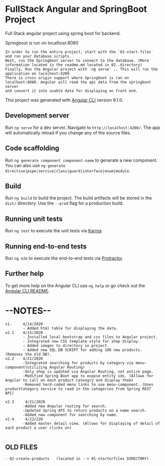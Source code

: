 # FullStack Angular and SpringBoot Project

Full Stack angular project using spring boot for backend.

Springboot is run on localhost:8080

```
In order to run the entire project, start with the `01-start-files` and run your database scripts.
Next, run the Springboot server to connect to the database. (More information located in the readme.md located in 02..directory)
Finally, Run the Angular project with `ng serve` .. This will run the application on localhost:4200
There is cross origin support where Springboot is ran on localhost:8080. Angular will read the api data from the springboot server
and convert it into usable data for displaying on front end.
```

This project was generated with [Angular CLI](https://github.com/angular/angular-cli) version 9.1.0.

## Development server

Run `ng serve` for a dev server. Navigate to `http://localhost:4200/`. The app will automatically reload if you change any of the source files.

## Code scaffolding

Run `ng generate component component-name` to generate a new component. You can also use `ng generate directive|pipe|service|class|guard|interface|enum|module`.

## Build

Run `ng build` to build the project. The build artifacts will be stored in the `dist/` directory. Use the `--prod` flag for a production build.

## Running unit tests

Run `ng test` to execute the unit tests via [Karma](https://karma-runner.github.io).

## Running end-to-end tests

Run `ng e2e` to execute the end-to-end tests via [Protractor](http://www.protractortest.org/).

## Further help

To get more help on the Angular CLI use `ng help` or go check out the [Angular CLI README](https://github.com/angular/angular-cli/blob/master/README.md).



# --NOTES--
```
v1. 	4/14/2020
		- Added html table for displaying the data.
v2.1 	4/15/2020
		- Installed local bootstrap and css files to Angular project.
		- Integrated new CSS template style for shop display.
		- Added images to directory in project.
		- Added new SQL DB SCRIPT for adding 100 new products. (Removes the old DB).
v2.2  	4/21/2020
		-Integrated searching for products by category via menu-component(utilizing Angular Routing)
		-Only shop is updated via Angular Routing, not entire page.
		-Modified Spring Boot app to expose entity ids. (Allows for Angular to call on each product cateogry and display them)
		-Removed hard-coded menu links to use menu-component. (Uses productCategory service to read in the categories from Spring REST API)

v2.3	 4/21/2020
		-Added new Angular routing for search.
		-Updated Spring API to return products on a name search.
		-Added new component for searching by name.
v2.4     4/22/220
		-Added master detail view. (Allows for displaying of detail of each product a user clicks on)
	
```
## OLD FILES
	- 02-create-products   (located in --> 01-starterfiles DIRECTORY)
	
	